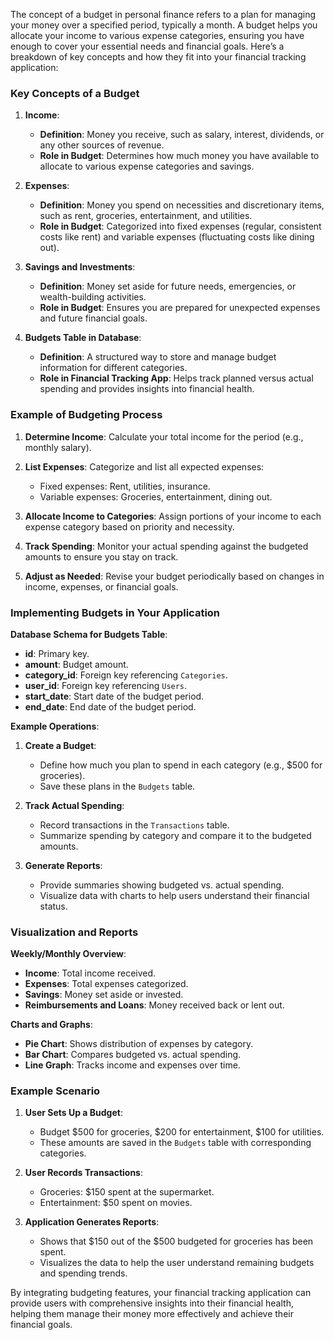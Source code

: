 The concept of a budget in personal finance refers to a plan for managing your money over a specified period, typically a month. A budget helps you allocate your income to various expense categories, ensuring you have enough to cover your essential needs and financial goals. Here’s a breakdown of key concepts and how they fit into your financial tracking application:

### Key Concepts of a Budget

1. **Income**:
   - **Definition**: Money you receive, such as salary, interest, dividends, or any other sources of revenue.
   - **Role in Budget**: Determines how much money you have available to allocate to various expense categories and savings.

2. **Expenses**:
   - **Definition**: Money you spend on necessities and discretionary items, such as rent, groceries, entertainment, and utilities.
   - **Role in Budget**: Categorized into fixed expenses (regular, consistent costs like rent) and variable expenses (fluctuating costs like dining out).

3. **Savings and Investments**:
   - **Definition**: Money set aside for future needs, emergencies, or wealth-building activities.
   - **Role in Budget**: Ensures you are prepared for unexpected expenses and future financial goals.

4. **Budgets Table in Database**:
   - **Definition**: A structured way to store and manage budget information for different categories.
   - **Role in Financial Tracking App**: Helps track planned versus actual spending and provides insights into financial health.

### Example of Budgeting Process

1. **Determine Income**: Calculate your total income for the period (e.g., monthly salary).

2. **List Expenses**: Categorize and list all expected expenses:
   - Fixed expenses: Rent, utilities, insurance.
   - Variable expenses: Groceries, entertainment, dining out.

3. **Allocate Income to Categories**: Assign portions of your income to each expense category based on priority and necessity.

4. **Track Spending**: Monitor your actual spending against the budgeted amounts to ensure you stay on track.

5. **Adjust as Needed**: Revise your budget periodically based on changes in income, expenses, or financial goals.

### Implementing Budgets in Your Application

**Database Schema for Budgets Table**:
- **id**: Primary key.
- **amount**: Budget amount.
- **category_id**: Foreign key referencing `Categories`.
- **user_id**: Foreign key referencing `Users`.
- **start_date**: Start date of the budget period.
- **end_date**: End date of the budget period.

**Example Operations**:
1. **Create a Budget**:
   - Define how much you plan to spend in each category (e.g., $500 for groceries).
   - Save these plans in the `Budgets` table.

2. **Track Actual Spending**:
   - Record transactions in the `Transactions` table.
   - Summarize spending by category and compare it to the budgeted amounts.

3. **Generate Reports**:
   - Provide summaries showing budgeted vs. actual spending.
   - Visualize data with charts to help users understand their financial status.

### Visualization and Reports

**Weekly/Monthly Overview**:
- **Income**: Total income received.
- **Expenses**: Total expenses categorized.
- **Savings**: Money set aside or invested.
- **Reimbursements and Loans**: Money received back or lent out.

**Charts and Graphs**:
- **Pie Chart**: Shows distribution of expenses by category.
- **Bar Chart**: Compares budgeted vs. actual spending.
- **Line Graph**: Tracks income and expenses over time.

### Example Scenario

1. **User Sets Up a Budget**:
   - Budget $500 for groceries, $200 for entertainment, $100 for utilities.
   - These amounts are saved in the `Budgets` table with corresponding categories.

2. **User Records Transactions**:
   - Groceries: $150 spent at the supermarket.
   - Entertainment: $50 spent on movies.

3. **Application Generates Reports**:
   - Shows that $150 out of the $500 budgeted for groceries has been spent.
   - Visualizes the data to help the user understand remaining budgets and spending trends.

By integrating budgeting features, your financial tracking application can provide users with comprehensive insights into their financial health, helping them manage their money more effectively and achieve their financial goals.